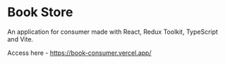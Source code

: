 # Book Store

An application for consumer made with React, Redux Toolkit, TypeScript and Vite.

Access here - https://book-consumer.vercel.app/

